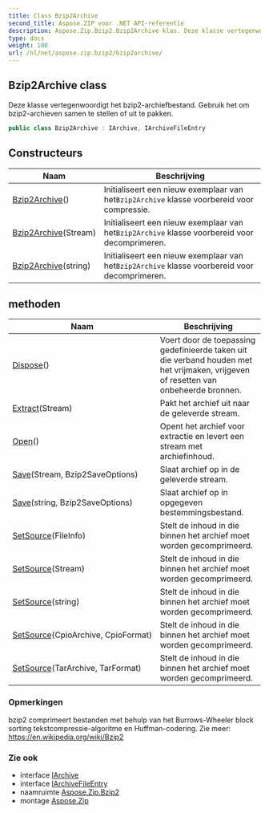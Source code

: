 ```yaml
---
title: Class Bzip2Archive
second_title: Aspose.ZIP voor .NET API-referentie
description: Aspose.Zip.Bzip2.Bzip2Archive klas. Deze klasse vertegenwoordigt het bzip2archiefbestand. Gebruik het om bzip2archieven samen te stellen of uit te pakken.
type: docs
weight: 100
url: /nl/net/aspose.zip.bzip2/bzip2archive/
---
```

## Bzip2Archive class

Deze klasse vertegenwoordigt het bzip2-archiefbestand. Gebruik het om bzip2-archieven samen te stellen of uit te pakken.

```csharp
public class Bzip2Archive : IArchive, IArchiveFileEntry
```

## Constructeurs

| Naam | Beschrijving |
| --- | --- |
| [Bzip2Archive](bzip2archive/#constructor)() | Initialiseert een nieuw exemplaar van het`Bzip2Archive` klasse voorbereid voor compressie. |
| [Bzip2Archive](bzip2archive/#constructor_1)(Stream) | Initialiseert een nieuw exemplaar van het`Bzip2Archive` klasse voorbereid voor decomprimeren. |
| [Bzip2Archive](bzip2archive/#constructor_2)(string) | Initialiseert een nieuw exemplaar van het`Bzip2Archive` klasse voorbereid voor decomprimeren. |

## methoden

| Naam | Beschrijving |
| --- | --- |
| [Dispose](../../aspose.zip.bzip2/bzip2archive/dispose/)() | Voert door de toepassing gedefinieerde taken uit die verband houden met het vrijmaken, vrijgeven of resetten van onbeheerde bronnen. |
| [Extract](../../aspose.zip.bzip2/bzip2archive/extract/)(Stream) | Pakt het archief uit naar de geleverde stream. |
| [Open](../../aspose.zip.bzip2/bzip2archive/open/)() | Opent het archief voor extractie en levert een stream met archiefinhoud. |
| [Save](../../aspose.zip.bzip2/bzip2archive/save/#save)(Stream, Bzip2SaveOptions) | Slaat archief op in de geleverde stream. |
| [Save](../../aspose.zip.bzip2/bzip2archive/save/#save_1)(string, Bzip2SaveOptions) | Slaat archief op in opgegeven bestemmingsbestand. |
| [SetSource](../../aspose.zip.bzip2/bzip2archive/setsource/#setsource_2)(FileInfo) | Stelt de inhoud in die binnen het archief moet worden gecomprimeerd. |
| [SetSource](../../aspose.zip.bzip2/bzip2archive/setsource/#setsource_3)(Stream) | Stelt de inhoud in die binnen het archief moet worden gecomprimeerd. |
| [SetSource](../../aspose.zip.bzip2/bzip2archive/setsource/#setsource_4)(string) | Stelt de inhoud in die binnen het archief moet worden gecomprimeerd. |
| [SetSource](../../aspose.zip.bzip2/bzip2archive/setsource/#setsource)(CpioArchive, CpioFormat) | Stelt de inhoud in die binnen het archief moet worden gecomprimeerd. |
| [SetSource](../../aspose.zip.bzip2/bzip2archive/setsource/#setsource_1)(TarArchive, TarFormat) | Stelt de inhoud in die binnen het archief moet worden gecomprimeerd. |

### Opmerkingen

bzip2 comprimeert bestanden met behulp van het Burrows-Wheeler block sorting tekstcompressie-algoritme en Huffman-codering. Zie meer: https://en.wikipedia.org/wiki/Bzip2

### Zie ook

* interface [IArchive](../../aspose.zip/iarchive/)
* interface [IArchiveFileEntry](../../aspose.zip/iarchivefileentry/)
* naamruimte [Aspose.Zip.Bzip2](../../aspose.zip.bzip2/)
* montage [Aspose.Zip](../../)



